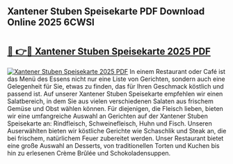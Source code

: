 ## Xantener Stuben Speisekarte PDF Download Online 2025 6CWSl

# <h2><a href="http://gcazc62.nevu.top/?p=Xantener+Stuben+Speisekarte">🔗 👉🔴 Xantener Stuben Speisekarte 2025 PDF</a></h2>

[![Xantener Stuben Speisekarte 2025 PDF](https://i.imgur.com/dBaPXMq.png)](http://gcazc62.nevu.top/?p=Xantener+Stuben+Speisekarte)
In einem Restaurant oder Café ist das Menü des Essens nicht nur eine Liste von Gerichten, sondern auch eine Gelegenheit für Sie, etwas zu finden, das für Ihren Geschmack köstlich und passend ist. Auf unserer Xantener Stuben Speisekarte empfehlen wir einen Salatbereich, in dem Sie aus vielen verschiedenen Salaten aus frischem Gemüse und Obst wählen können. Für diejenigen, die Fleisch lieben, bieten wir eine umfangreiche Auswahl an Gerichten auf der Xantener Stuben Speisekarte an: Rindfleisch, Schweinefleisch, Huhn und Fisch. Unseren Auserwählten bieten wir köstliche Gerichte wie Schaschlik und Steak an, die bei frischem, natürlichem Feuer zubereitet werden. Unser Restaurant bietet eine große Auswahl an Desserts, von traditionellen Torten und Kuchen bis hin zu erlesenen Crème Brûlée und Schokoladensuppen.
